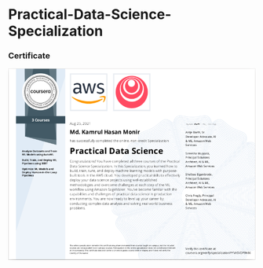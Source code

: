 # Practical-Data-Science-Specialization


### Certificate
![alt txt](https://github.com/hasan-moni-321/Practical-Data-Science-Specialization/blob/main/images/aws.png)
